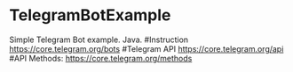 # TelegramBotExample
Simple Telegram Bot example. Java.
#Instruction https://core.telegram.org/bots
#Telegram API https://core.telegram.org/api
#API Methods: https://core.telegram.org/methods
